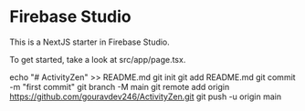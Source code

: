 # Firebase Studio

This is a NextJS starter in Firebase Studio.

To get started, take a look at src/app/page.tsx.

echo "# ActivityZen" >> README.md
git init
git add README.md
git commit -m "first commit"
git branch -M main
git remote add origin https://github.com/gouravdev246/ActivityZen.git
git push -u origin main
